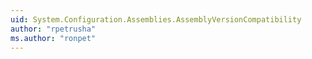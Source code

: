 ```yaml
---
uid: System.Configuration.Assemblies.AssemblyVersionCompatibility
author: "rpetrusha"
ms.author: "ronpet"
---
```

